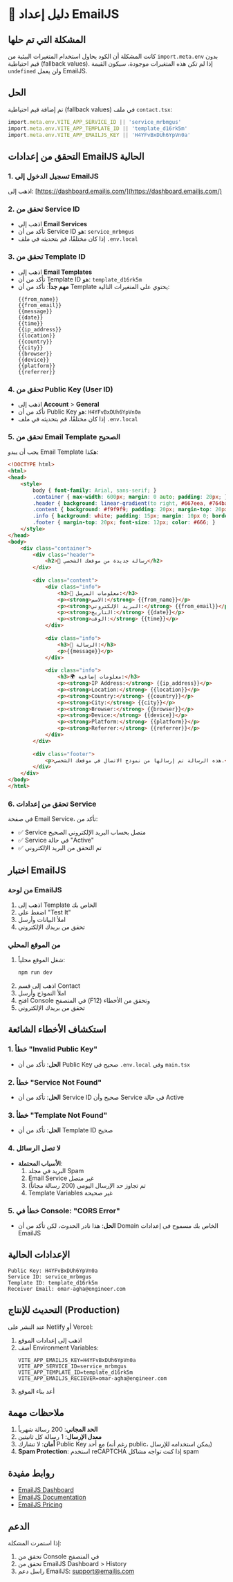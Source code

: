 # 📧 دليل إعداد EmailJS

## المشكلة التي تم حلها

كانت المشكلة أن الكود يحاول استخدام المتغيرات البيئية من `import.meta.env` بدون قيم احتياطية (fallback values). إذا لم تكن هذه المتغيرات موجودة، سيكون القيمة `undefined` ولن يعمل EmailJS.

## الحل

تم إضافة قيم احتياطية (fallback values) في ملف `contact.tsx`:

```typescript
import.meta.env.VITE_APP_SERVICE_ID || 'service_mrbmgus'
import.meta.env.VITE_APP_TEMPLATE_ID || 'template_d16rk5m'
import.meta.env.VITE_APP_EMAILJS_KEY || 'H4YFvBxDUh6YpVn0a'
```

## التحقق من إعدادات EmailJS الحالية

### 1. تسجيل الدخول إلى EmailJS
اذهب إلى: [https://dashboard.emailjs.com/](https://dashboard.emailjs.com/)

### 2. تحقق من Service ID
- اذهب إلى **Email Services**
- تأكد من أن Service ID هو: `service_mrbmgus`
- إذا كان مختلفًا، قم بتحديثه في ملف `.env.local`

### 3. تحقق من Template ID
- اذهب إلى **Email Templates**
- تأكد من أن Template ID هو: `template_d16rk5m`
- **مهم جداً**: تأكد من أن Template يحتوي على المتغيرات التالية:
  ```
  {{from_name}}
  {{from_email}}
  {{message}}
  {{date}}
  {{time}}
  {{ip_address}}
  {{location}}
  {{country}}
  {{city}}
  {{browser}}
  {{device}}
  {{platform}}
  {{referrer}}
  ```

### 4. تحقق من Public Key (User ID)
- اذهب إلى **Account** > **General**
- تأكد من أن Public Key هو: `H4YFvBxDUh6YpVn0a`
- إذا كان مختلفًا، قم بتحديثه في ملف `.env.local`

### 5. تحقق من Email Template الصحيح

يجب أن يبدو Email Template هكذا:

```html
<!DOCTYPE html>
<html>
<head>
    <style>
        body { font-family: Arial, sans-serif; }
        .container { max-width: 600px; margin: 0 auto; padding: 20px; }
        .header { background: linear-gradient(to right, #667eea, #764ba2); color: white; padding: 20px; border-radius: 8px; }
        .content { background: #f9f9f9; padding: 20px; margin-top: 20px; border-radius: 8px; }
        .info { background: white; padding: 15px; margin: 10px 0; border-left: 4px solid #667eea; }
        .footer { margin-top: 20px; font-size: 12px; color: #666; }
    </style>
</head>
<body>
    <div class="container">
        <div class="header">
            <h2>🔔 رسالة جديدة من موقعك الشخصي</h2>
        </div>
        
        <div class="content">
            <div class="info">
                <h3>📝 معلومات المرسل:</h3>
                <p><strong>الاسم:</strong> {{from_name}}</p>
                <p><strong>البريد الإلكتروني:</strong> {{from_email}}</p>
                <p><strong>التاريخ:</strong> {{date}}</p>
                <p><strong>الوقت:</strong> {{time}}</p>
            </div>
            
            <div class="info">
                <h3>💬 الرسالة:</h3>
                <p>{{message}}</p>
            </div>
            
            <div class="info">
                <h3>🌍 معلومات إضافية:</h3>
                <p><strong>IP Address:</strong> {{ip_address}}</p>
                <p><strong>Location:</strong> {{location}}</p>
                <p><strong>Country:</strong> {{country}}</p>
                <p><strong>City:</strong> {{city}}</p>
                <p><strong>Browser:</strong> {{browser}}</p>
                <p><strong>Device:</strong> {{device}}</p>
                <p><strong>Platform:</strong> {{platform}}</p>
                <p><strong>Referrer:</strong> {{referrer}}</p>
            </div>
        </div>
        
        <div class="footer">
            <p>هذه الرسالة تم إرسالها من نموذج الاتصال في موقعك الشخصي.</p>
        </div>
    </div>
</body>
</html>
```

### 6. تحقق من إعدادات Service

في صفحة Email Service، تأكد من:
- ✅ Service متصل بحساب البريد الإلكتروني الصحيح
- ✅ Service في حالة "Active"
- ✅ تم التحقق من البريد الإلكتروني

## اختبار EmailJS

### من لوحة EmailJS
1. اذهب إلى Template الخاص بك
2. اضغط على "Test It"
3. املأ البيانات وأرسل
4. تحقق من بريدك الإلكتروني

### من الموقع المحلي
1. شغل الموقع محلياً:
   ```bash
   npm run dev
   ```
2. اذهب إلى قسم Contact
3. املأ النموذج وأرسل
4. افتح Console في المتصفح (F12) وتحقق من الأخطاء
5. تحقق من بريدك الإلكتروني

## استكشاف الأخطاء الشائعة

### 1. خطأ "Invalid Public Key"
- **الحل**: تأكد من أن Public Key صحيح في `.env.local` وفي `main.tsx`

### 2. خطأ "Service Not Found"
- **الحل**: تأكد من أن Service ID صحيح وأن Service في حالة Active

### 3. خطأ "Template Not Found"
- **الحل**: تأكد من أن Template ID صحيح

### 4. لا تصل الرسائل
- **الأسباب المحتملة**:
  1. البريد في مجلد Spam
  2. Email Service غير متصل
  3. تم تجاوز حد الإرسال اليومي (200 رسالة مجاناً)
  4. Template Variables غير صحيحة

### 5. خطأ في Console: "CORS Error"
- **الحل**: هذا نادر الحدوث، لكن تأكد من أن Domain الخاص بك مسموح في إعدادات EmailJS

## الإعدادات الحالية

```
Public Key: H4YFvBxDUh6YpVn0a
Service ID: service_mrbmgus
Template ID: template_d16rk5m
Receiver Email: omar-agha@engineer.com
```

## التحديث للإنتاج (Production)

عند النشر على Netlify أو Vercel:

1. اذهب إلى إعدادات الموقع
2. أضف Environment Variables:
   ```
   VITE_APP_EMAILJS_KEY=H4YFvBxDUh6YpVn0a
   VITE_APP_SERVICE_ID=service_mrbmgus
   VITE_APP_TEMPLATE_ID=template_d16rk5m
   VITE_APP_EMAILJS_RECIEVER=omar-agha@engineer.com
   ```
3. أعد بناء الموقع

## ملاحظات مهمة

1. **الحد المجاني**: 200 رسالة شهرياً
2. **معدل الإرسال**: 1 رسالة كل ثانيتين
3. **أمان**: لا تشارك Public Key مع أحد (رغم أنه public، يمكن استخدامه للإرسال)
4. **Spam Protection**: استخدم reCAPTCHA إذا كنت تواجه مشاكل spam

## روابط مفيدة

- [EmailJS Dashboard](https://dashboard.emailjs.com/)
- [EmailJS Documentation](https://www.emailjs.com/docs/)
- [EmailJS Pricing](https://www.emailjs.com/pricing/)

## الدعم

إذا استمرت المشكلة:
1. تحقق من Console في المتصفح
2. تحقق من EmailJS Dashboard > History
3. راسل دعم EmailJS: support@emailjs.com
